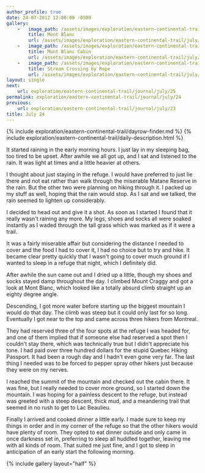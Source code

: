 ```yaml
---
author_profile: true
date: 24-07-2012 12:00:00 -0500
gallery:
    -   image_path: /assets/images/exploration/eastern-continental-trail/july/small/24-1.jpg
        title: Mont Blanc
        url: /assets/images/exploration/eastern-continental-trail/july/large/24-1.jpg
    -   image_path: /assets/images/exploration/eastern-continental-trail/july/small/24-2.jpg
        title: Mont Blanc Cabin
        url: /assets/images/exploration/eastern-continental-trail/july/large/24-2.jpg
    -   image_path: /assets/images/exploration/eastern-continental-trail/july/small/24-3.jpg
        title: Stream Crossing by Rope
        url: /assets/images/exploration/eastern-continental-trail/july/large/24-3.jpg
layout: single
next:
    url: exploration/eastern-continental-trail/journal/july/25
permalink: exploration/eastern-continental-trail/journal/july/24
previous:
    url: exploration/eastern-continental-trail/journal/july/23
title: July 24
---
```

{% include exploration/eastern-continental-trail/dayrow-finder.md %}
{% include exploration/eastern-continental-trail/daily-description.html %}

It started raining in the early morning hours. I just lay in my sleeping bag, too tired to be upset. After awhile we all got up, and I sat and listened to the rain. It was light at times and a little heavier at others.

I thought about just staying in the refuge. I would have preferred to just lie there and not eat rather than walk through the miserable Matane Reserve in the rain. But the other two were planning on hiking through it. I packed up my stuff as well, hoping that the rain would stop. As I sat and we talked, the rain seemed to lighten up considerably.

I decided to head out and give it a shot. As soon as I started I found that it really wasn't raining any more. My legs, shoes and socks all were soaked instantly as I waded through the tall grass which was marked as if it were a trail.

It was a fairly miserable affair but considering the distance I needed to cover and the food I had to cover it, I had no choice but to try and hike. It became clear pretty quickly that I wasn't going to cover much ground if I wanted to sleep in a refuge that night, which I definitely did.

After awhile the sun came out and I dried up a little, though my shoes and socks stayed damp throughout the day. I climbed Mount Craggy and got a look at Mont Blanc, which looked like a totally absurd climb straight up an eighty degree angle.

Descending, I got more water before starting up the biggest mountain I would do that day. The climb was steep but it could only last for so long. Eventually I got near to the top and came across three hikers from Montreal.

They had reserved three of the four spots at the refuge I was headed for, and one of them implied that if someone else had reserved a spot then I couldn't stay there, which was technically true but I didn't appreciate his tone. I had paid over three hundred dollars for the stupid Quebec Hiking Passport. It had been a rough day and I hadn't even gone very far. The last thing I needed was to be forced to pepper spray other hikers just because they were on my nerves.

I reached the summit of the mountain and checked out the cabin there. It was fine, but I really needed to cover more ground, so I started down the mountain. I was hoping for a painless descent to the refuge, but instead was greeted with a steep descent, thick mud, and a meandering trail that seemed in no rush to get to Lac Beaulieu.

Finally I arrived and cooked dinner a little early. I made sure to keep my things in order and in my corner of the refuge so that the other hikers would have plenty of room. They opted to eat dinner outside and only came in once darkness set in, preferring to sleep all huddled together, leaving me with all kinds of room. That suited me just fine, and I got to sleep in anticipation of an early start the following morning.

{% include gallery layout="half" %}